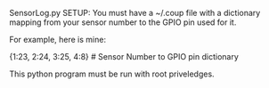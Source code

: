 SensorLog.py SETUP:
You must have a ~/.coup file with a dictionary mapping from your sensor number
to the GPIO pin used for it.

For example, here is mine:

{1:23, 2:24, 3:25, 4:8} # Sensor Number to GPIO pin dictionary

This python program must be run with root priveledges.

